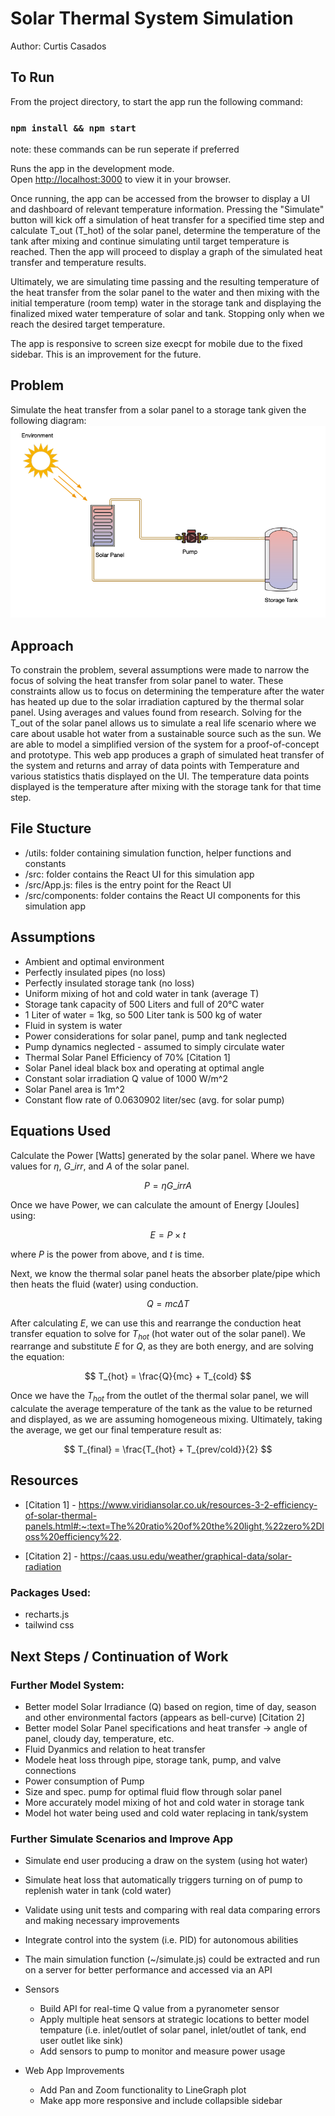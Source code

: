 # Solar Thermal System Simulation

Author: Curtis Casados

## To Run

From the project directory, to start the app run the following command:

### `npm install && npm start`

note: these commands can be run seperate if preferred

Runs the app in the development mode.\
Open [http://localhost:3000](http://localhost:3000) to view it in your browser.

Once running, the app can be accessed from the browser to display a UI and dashboard of relevant temperature information. Pressing the "Simulate" button will kick off a simulation of heat transfer for a specified time step and calculate T_out (T_hot) of the solar panel, determine the temperature of the tank after mixing and continue simulating until target temperature is reached. Then the app will proceed to display a graph of the simulated heat transfer and temperature results.

Ultimately, we are simulating time passing and the resulting temperature of the heat transfer from the solar panel to the water and then mixing with the initial temperature (room temp) water in the storage tank and displaying the finalized mixed water temperature of solar and tank. Stopping only when we reach the desired target temperature.

The app is responsive to screen size execpt for mobile due to the fixed sidebar. This is an improvement for the future.

## Problem

Simulate the heat transfer from a solar panel to a storage tank given the following diagram:
<img src="./src/images/solar-thermal-system.png">

## Approach

To constrain the problem, several assumptions were made to narrow the focus of solving the heat transfer from solar panel to water. These constraints allow us to focus on determining the temperature after the water has heated up due to the solar irradiation captured by the thermal solar panel. Using averages and values found from research. Solving for the T_out of the solar panel allows us to simulate a real life scenario where we care about usable hot water from a sustainable source such as the sun. We are able to model a simplified version of the system for a proof-of-concept and prototype. This web app produces a graph of simulated heat transfer of the system and returns and array of data points with Temperature and various statistics thatis displayed on the UI. The temperature data points displayed is the temperature after mixing with the storage tank for that time step.

## File Stucture

- /utils: folder containing simulation function, helper functions and constants
- /src: folder contains the React UI for this simulation app
- /src/App.js: files is the entry point for the React UI
- /src/components: folder contains the React UI components for this simulation app

## Assumptions

- Ambient and optimal environment
- Perfectly insulated pipes (no loss)
- Perfectly insulated storage tank (no loss)
- Uniform mixing of hot and cold water in tank (average T)
- Storage tank capacity of 500 Liters and full of 20&deg;C water
- 1 Liter of water = 1kg, so 500 Liter tank is 500 kg of water
- Fluid in system is water
- Power considerations for solar panel, pump and tank neglected
- Pump dynamics neglected - assumed to simply circulate water
- Thermal Solar Panel Efficiency of 70% [Citation 1]
- Solar Panel ideal black box and operating at optimal angle
- Constant solar irradiation Q value of 1000 W/m^2
- Solar Panel area is 1m^2
- Constant flow rate of 0.0630902 liter/sec (avg. for solar pump)

## Equations Used

Calculate the Power [Watts] generated by the solar panel. Where we have values for $\eta$, $G\_{irr}$, and $A$ of the solar panel.

$$ P = \eta G\_{irr} A $$

Once we have Power, we can calculate the amount of Energy [Joules] using:

$$ E = P \times t $$

where $P$ is the power from above, and $t$ is time.

Next, we know the thermal solar panel heats the absorber plate/pipe which then heats the fluid (water) using conduction.

$$ Q = mc\Delta T $$

After calculating $E$, we can use this and rearrange the conduction heat transfer equation to solve for $T_{hot}$ (hot water out of the solar panel). We rearrange and substitute $E$ for $Q$, as they are both energy, and are solving the equation:

$$
T_{hot} = \frac{Q}{mc} + T_{cold}
$$

Once we have the $T_{hot}$ from the outlet of the thermal solar panel, we will calculate the average temperature of the tank as the value to be returned and displayed, as we are assuming homogeneous mixing. Ultimately, taking the average, we get our final temperature result as:

$$
T_{final} = \frac{T_{hot} + T_{prev/cold}}{2}
$$

## Resources

- [Citation 1] - https://www.viridiansolar.co.uk/resources-3-2-efficiency-of-solar-thermal-panels.html#:~:text=The%20ratio%20of%20the%20light,%22zero%2Dloss%20efficiency%22.

- [Citation 2] - https://caas.usu.edu/weather/graphical-data/solar-radiation

### Packages Used:

- recharts.js
- tailwind css

## Next Steps / Continuation of Work

### Further Model System:

- Better model Solar Irradiance (Q) based on region, time of day, season and other environmental factors (appears as bell-curve) [Citation 2]
- Better model Solar Panel specifications and heat transfer -> angle of panel, cloudy day, temperature, etc.
- Fluid Dyanmics and relation to heat transfer
- Modele heat loss through pipe, storage tank, pump, and valve connections
- Power consumption of Pump
- Size and spec. pump for optimal fluid flow through solar panel
- More accurately model mixing of hot and cold water in storage tank
- Model hot water being used and cold water replacing in tank/system

### Further Simulate Scenarios and Improve App

- Simulate end user producing a draw on the system (using hot water)
- Simulate heat loss that automatically triggers turning on of pump to replenish water in tank (cold water)
- Validate using unit tests and comparing with real data comparing errors and making necessary improvements
- Integrate control into the system (i.e. PID) for autonomous abilities
- The main simulation function (~/simulate.js) could be extracted and run on a server for better performance and accessed via an API

- Sensors

  - Build API for real-time Q value from a pyranometer sensor
  - Apply multiple heat sensors at strategic locations to better model tempature (i.e. inlet/outlet of solar panel, inlet/outlet of tank, end user outlet like sink)
  - Add sensors to pump to monitor and measure power usage

- Web App Improvements
  - Add Pan and Zoom functionality to LineGraph plot
  - Make app more responsive and include collapsible sidebar
